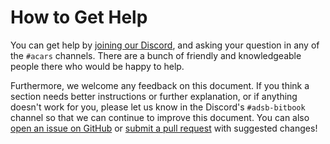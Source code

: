# How to Get Help

You can get help by [joining our Discord](https://discord.gg/sTf9uYF), and asking your question in any of the `#acars` channels. There are a bunch of friendly and knowledgeable people there who would be happy to help.

Furthermore, we welcome any feedback on this document. If you think a section needs better instructions or further explanation, or if anything doesn't work for you, please let us know in the Discord's `#adsb-bitbook` channel so that we can continue to improve this document. You can also [open an issue on GitHub](https://github.com/sdr-enthusiasts/acars-guide/issues) or [submit a pull request](https://github.com/sdr-enthusiasts/acars-guide/pulls) with suggested changes!
